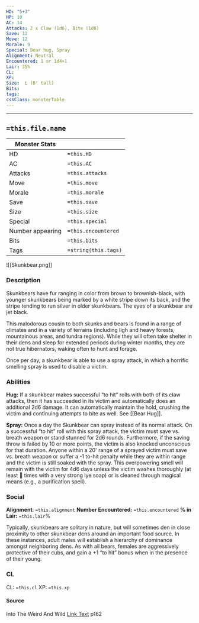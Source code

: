 ```yaml
---
HD: "5+3"
HP: 10
AC: 14
Attacks: 2 x Claw (1d6), Bite (1d8)
Save: 12
Move: 12
Morale: 9
Special: Bear hug, Spray
Alignment: Neutral
Encountered: 1 or 1d4+1
Lair: 35%
CL: 
XP: 
Size:  L (8' tall)
Bits: 
tags:
cssClass: monsterTable
---
```


___

## `=this.file.name`
    
| Monster Stats |                      |
| ----------------- | -------------------- |
| HD                | `=this.HD`           |
| AC                | `=this.AC`           |
| Attacks           | `=this.attacks`      |
| Move              | `=this.move`         |
| Morale            | `=this.morale`       |
| Save              | `=this.save`         |
| Size              | `=this.size`         |
| Special           | `=this.special`      |
| Number appearing  | `=this.encountered`  |
| Bits              | `=this.bits`         |
| Tags              | `=string(this.tags)` |


![[Skunkbear.png]]

### Description
 Skunkbears have fur ranging in color from brown to brownish-black, with younger skunkbears being marked by a white stripe down its back, and the stripe tending to run silver in older skunkbears. The eyes of a skunkbear are jet black.
 
 This malodorous cousin to both skunks and bears is found in a range of climates and in a variety of terrains (including ligh and heavy forests, mountainous areas, and tundra regions). While they will often take shelter in their dens and sleep for extended periods during winter months, they are not true hibernators, waking often to hunt and forage.  
 
Once per day, a skunkbear is able to use a spray attack, in which a horrific smelling spray is used to disable a victim.
### Abilities
**Hug:** If a skunkbear makes successful “to hit” rolls with both of its claw attacks, then it has succeeded in its victim and automatically does an additional 2d6 damage. It can automatically maintain the hold, crushing the victim and continuing attempts to bite as well. See [[Bear Hug]].

**Spray:** Once a day the Skunkbear can spray instead of its normal attack. On a successful “to hit” roll with this spray attack, the victim must save vs. breath weapon or stand stunned for 2d6 rounds. Furthermore, if the saving throw is failed by 10 or more points, the victim is also knocked unconscious for that duration. Anyone within a 20' range of a sprayed victim must save vs. breath weapon or suffer a -1 to-hit penalty while they are within range and the victim is still soaked with the spray. This overpowering smell will remain with the victim for 4d6 days unless the victim washes thoroughly (at least  times with a very strong lye soap) or is cleaned through magical means (e.g., a purification spell). 


### Social
**Alignment**: `=this.alignment`
**Number Encountered:**  `=this.encountered`
**% in Lair:** `=this.lair`%

Typically, skunkbears are solitary in nature, but will sometimes den in close proximity to other skunkbear dens around an important food source. In these instances, adult males will establish a hierarchy of dominance amongst neighboring dens. As with all bears, females are aggressively protective of their cubs, and gain a +1 “to hit” bonus when in the presence of their young.

### CL
CL: `=this.cl`
XP: `=this.xp`

#### Source

Into The Weird And Wild
[Link Text](obsidian://open?vault=swords_and_wizardry_ref&file=dirname%2F) p162







